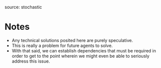 source: stochastic


# Notes
- Any technical solutions posited here are purely speculative.
- This is really a problem for future agents to solve.
- With that said, we can establish dependencies that must be required in order to get to the point wherein we might even be able to seriously address this issue.

